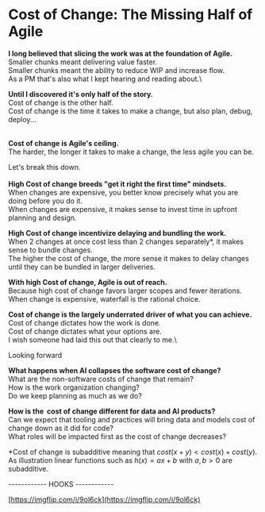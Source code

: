 # Cost of Change: The Missing Half of Agile

**I long believed that slicing the work was at the foundation of  Agile.**\
Smaller chunks meant delivering value faster.\
Smaller chunks meant the ability to reduce WIP and increase flow.\
As a PM that's also what I kept hearing and reading about.\


**Until I discovered it's only half of the story.** \
Cost of change is the other half.\
Cost of change is the time it takes to make a change, but also plan, debug,  deploy...

\
**Cost of change is Agile's ceiling.**\
The harder, the longer it takes to make a change, the less agile you can be. 



Let's break this down.\
\
**High Cost of change breeds "get it right the first time" mindsets.**\
When  changes are expensive, you better know precisely what you are doing before you do it.\
When changes are expensive, it makes sense to invest time in upfront planning and design.



**High Cost of change incentivize delaying and bundling the work.** \
When 2 changes at once cost less than 2 changes separately\*, it makes sense to bundle changes. \
The higher the cost of change, the more sense it makes to delay changes until they can be bundled in larger deliveries.



**With high Cost of change, Agile is out of reach.**\
Because high cost of change favors larger scopes and fewer iterations.\
When change is expensive, waterfall is the rational choice.



**Cost of change is the largely underrated driver of what you can achieve.**\
Cost of change dictates how the work is done.\
Cost of change dictates what your options are.\
I wish someone had laid this out that clearly to me.\


Looking forward



**What happens when AI collapses the software cost of change?**\
What are the non-software costs of change that remain?\
How is the work organization changing?\
Do we keep planning as much as we do?



**How is the  cost of change different for data and AI products?**\
Can we expect that tooling and practices will bring data and models cost of change down as it did for code?\
What roles will be impacted first as the cost of change decreases? 



\*Cost of change is subadditive meaning that $cost(x+y)<cost(x)+cost(y)$. As illustration linear functions such as $h(x)=ax+b$ with $a,b > 0$ are subadditive.



------------ HOOKS ------------

[https://imgflip.com/i/9ol6ck](https://imgflip.com/i/9ol6ck)